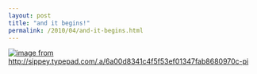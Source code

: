 ```yaml
---
layout: post
title: "and it begins!"
permalink: /2010/04/and-it-begins.html
---
```


<p class="asset asset-image">
	<a style="display: inline;" href="http://sippey.typepad.com/.a/6a00d8341c4f5f53ef01347fab8687970c-pi"><img  class="asset asset-image at-xid-6a00d8341c4f5f53ef01347fab8687970c " alt="image from http://sippey.typepad.com/.a/6a00d8341c4f5f53ef01347fab8680970c-pi" src="https://sippey.typepad.com/.a/6a00d8341c4f5f53ef01347fab8687970c-580wi" /></a></p>


